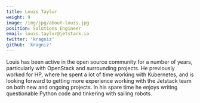```yaml
---
title: Louis Taylor
weight: 9
image: /img/jpg/about-louis.jpg
position: Solutions Engineer
email: louis.taylor@jetstack.io
twitter: 'kragniz'
github: 'kragniz'
---
```

Louis has been active in the open source community for a number of years, particularly with OpenStack and surrounding projects. He previously worked for HP, where he spent a lot of time working with Kubernetes, and is looking forward to getting more experience working with the Jetstack team on both new and ongoing projects. In his spare time he enjoys writing questionable Python code and tinkering with sailing robots. 
